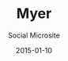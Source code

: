 ---
published:     false
layout:        post
date:          2015-01-10
categories:    
- work

title:         "Myer"
subtitle:      "Social Microsite"

thumbnail:     work/myer.png
image:         work/myer.jpg

role:          "Design & Front-end Development"
description:   "A number of Stackla Widgets were built to support the livestream of the Myer Spring Summer 2015 Fashion Launch."
---